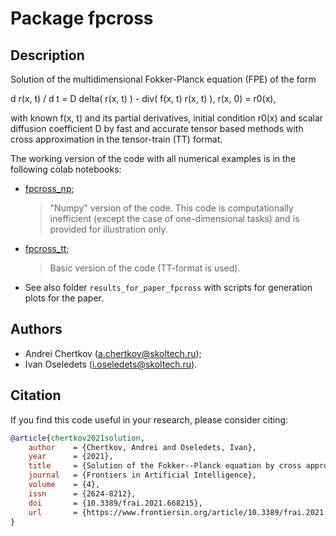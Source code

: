 # Package fpcross


## Description

Solution of the multidimensional Fokker-Planck equation (FPE) of the form

d r(x, t) / d t = D delta( r(x, t) ) - div( f(x, t) r(x, t) ),
r(x, 0) = r0(x),

with known f(x, t) and its partial derivatives, initial condition r0(x) and scalar diffusion coefficient D by fast and accurate tensor based methods with cross approximation in the tensor-train (TT) format.

The working version of the code with all numerical examples is in the following colab notebooks:
- [fpcross_np](https://colab.research.google.com/drive/1-1atifKoTE8nNSggsD42KFr28xk6MqIj?usp=sharing);
  > "Numpy" version of the code. This code is computationally inefficient (except the case of one-dimensional tasks) and is provided for illustration only.
- [fpcross_tt](https://colab.research.google.com/drive/19IfqOoexSr42xo_GCV3eZZpvTYg2YJhw?usp=sharing);
  > Basic version of the code (TT-format is used).
- See also folder `results_for_paper_fpcross` with scripts for generation plots for the paper.


## Authors

- Andrei Chertkov (a.chertkov@skoltech.ru);
- Ivan Oseledets (i.oseledets@skoltech.ru).


## Citation

If you find this code useful in your research, please consider citing:

```bibtex
@article{chertkov2021solution,
    author    = {Chertkov, Andrei and Oseledets, Ivan},
    year      = {2021},
    title     = {Solution of the Fokker--Planck equation by cross approximation method in the tensor train format},
    journal   = {Frontiers in Artificial Intelligence},
    volume    = {4},
    issn      = {2624-8212},
    doi       = {10.3389/frai.2021.668215},
    url       = {https://www.frontiersin.org/article/10.3389/frai.2021.668215}
}
```
